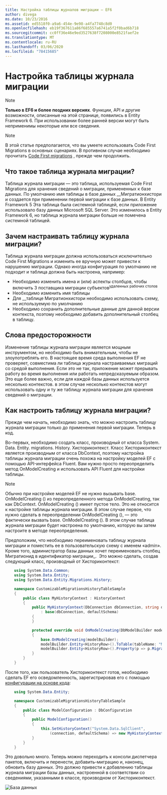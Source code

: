 ```yaml
---
title: Настройка таблицы журналов миграции — EF6
author: divega
ms.date: 10/23/2016
ms.assetid: ed5518f0-a9a6-454e-9e98-a4fa7748c8d0
ms.openlocfilehash: eb19f367611a86f685557a6741a5f2f0bad6b718
ms.sourcegitcommit: cc0ff36e46e9ed3527638f7208000e8521faef2e
ms.translationtype: MT
ms.contentlocale: ru-RU
ms.lasthandoff: 03/06/2020
ms.locfileid: "78415685"
---
```

# <a name="customizing-the-migrations-history-table"></a>Настройка таблицы журнала миграции
> [!NOTE]
> **Только в EF6 и более поздних версиях**. Функции, API и другие возможности, описанные на этой странице, появились в Entity Framework 6. При использовании более ранней версии могут быть неприменимы некоторые или все сведения.

> [!NOTE]
> В этой статье предполагается, что вы умеете использовать Code First Migrations в основных сценариях. В противном случае необходимо прочитать [Code First migrations](~/ef6/modeling/code-first/migrations/index.md) , прежде чем продолжить.

## <a name="what-is-migrations-history-table"></a>Что такое таблица журнала миграции?

Таблица журнала миграции — это таблица, используемая Code First Migrations для хранения сведений о миграции, примененных к базе данных. По умолчанию имя таблицы в базе данных \_\_Мигратионхистори и создается при применении первой миграции к базе данных. В Entity Framework 5 Эта таблица была системной таблицей, если приложение использовало базу данных Microsoft SQL Server. Это изменилось в Entity Framework 6, но таблица журнала миграции больше не помечена системной таблицей.

## <a name="why-customize-migrations-history-table"></a>Зачем настраивать таблицу журнала миграции?

Таблица журнала миграции должна использоваться исключительно Code First Migrations и изменить ее вручную может привести к нарушению миграции. Однако иногда конфигурация по умолчанию не подходит и таблица должна быть настроена, например:

-   Необходимо изменить имена и (или) аспекты столбцов, чтобы включить 3 поставщика миграции субъектов<sup>удаленных рабочих столов</sup>
-   Необходимо изменить имя таблицы
-   Для \_\_таблице Мигратионхистори необходимо использовать схему, не используемую по умолчанию
-   Необходимо сохранить дополнительные данные для данной версии контекста, поэтому необходимо добавить дополнительный столбец в таблицу.

## <a name="words-of-precaution"></a>Слова предосторожности

Изменение таблицы журнала миграции является мощным инструментом, но необходимо быть внимательным, чтобы не злоупотреблять его. В настоящее время среда выполнения EF не проверяет, совместима ли таблица журнала настраиваемых миграций со средой выполнения. Если это не так, приложение может прерывать работу во время выполнения или работать непредсказуемым образом. Это еще более важно, если для каждой базы данных используется несколько контекстов. в этом случае несколько контекстов могут использовать одну и ту же таблицу журнала миграции для хранения сведений о миграции.

## <a name="how-to-customize-migrations-history-table"></a>Как настроить таблицу журнала миграции?

Прежде чем начать, необходимо знать, что можно настроить таблицу журнала миграции только до применения первой миграции. Теперь в код.

Во-первых, необходимо создать класс, производный от класса System. Data. Entity. migrations. History. Хисториконтекст. Класс Хисториконтекст является производным от класса DbContext, поэтому настройка таблицы журнала миграции очень похожа на настройку моделей EF с помощью API-интерфейса Fluent. Вам нужно просто переопределить метод OnModelCreating и использовать API Fluent для настройки таблицы.

>[!NOTE]
> Обычно при настройке моделей EF не нужно вызывать base. OnModelCreating () из переопределенного метода OnModelCreating, так как DbContext. OnModelCreating () имеет пустое тело. Это не относится к настройке таблицы журнала миграции. В этом случае первое, что нужно сделать в переопределении OnModelCreating (), — это фактически вызвать base. OnModelCreating (). В этом случае таблица журнала миграции будет настроена по умолчанию, которую вы затем настроите в методе переопределения.

Предположим, что необходимо переименовать таблицу журнала миграции и поместить ее в пользовательскую схему с именем «admin». Кроме того, администратор базы данных хочет переименовать столбец Мигратионид в идентификатор миграции\_.  Это можно сделать, создав следующий класс, производный от Хисториконтекст:

``` csharp
    using System.Data.Common;
    using System.Data.Entity;
    using System.Data.Entity.Migrations.History;

    namespace CustomizableMigrationsHistoryTableSample
    {
        public class MyHistoryContext : HistoryContext
        {
            public MyHistoryContext(DbConnection dbConnection, string defaultSchema)
                : base(dbConnection, defaultSchema)
            {
            }

            protected override void OnModelCreating(DbModelBuilder modelBuilder)
            {
                base.OnModelCreating(modelBuilder);
                modelBuilder.Entity<HistoryRow>().ToTable(tableName: "MigrationHistory", schemaName: "admin");
                modelBuilder.Entity<HistoryRow>().Property(p => p.MigrationId).HasColumnName("Migration_ID");
            }
        }
    }
```

После того, как пользователь Хисториконтекст готов, необходимо сделать EF его осведомленность, зарегистрировав его с помощью [конфигурации на основе кода](https://msdn.com/data/jj680699):

``` csharp
    using System.Data.Entity;

    namespace CustomizableMigrationsHistoryTableSample
    {
        public class ModelConfiguration : DbConfiguration
        {
            public ModelConfiguration()
            {
                this.SetHistoryContext("System.Data.SqlClient",
                    (connection, defaultSchema) => new MyHistoryContext(connection, defaultSchema));
            }
        }
    }
```

Это довольно много. Теперь можно переходить к консоли диспетчера пакетов, включить и перенести, добавить-миграцию и, наконец, обновить базу данных. Это должно привести к добавлению таблицы журнала миграции базы данных, настроенной в соответствии со сведениями, указанными в классе, производном от Хисториконтекст.

![База данных](~/ef6/media/database.png)
